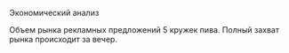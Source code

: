 Экономический анализ

Объем рынка рекламных предложений 5 кружек пива. Полный захват рынка происходит за вечер.